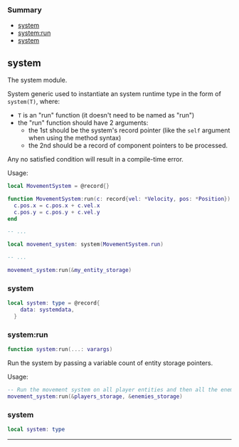 ### Summary
* [system](#system)
* [system:run](#systemrun)
* [system](#system)

## system

The system module.

System generic used to instantiate an system runtime type in the form of `system(T)`, where:
* `T` is an "run" function (it doesn't need to be named as "run")
* the "run" function should have 2 arguments:
  - the 1st should be the system's record pointer (like the `self` argument when using the method syntax)
  - the 2nd should be a record of component pointers to be processed.

Any no satisfied condition will result in a compile-time error.

Usage:
```lua
local MovementSystem = @record{}

function MovementSystem:run(c: record{vel: *Velocity, pos: *Position})
  c.pos.x = c.pos.x + c.vel.x
  c.pos.y = c.pos.y + c.vel.y
end

-- ...

local movement_system: system(MovementSystem.run)

-- ...

movement_system:run(&my_entity_storage)
```

### system

```lua
local system: type = @record{
    data: systemdata,
  }
```



### system:run

```lua
function system:run(...: varargs)
```

Run the system by passing a variable count of entity storage pointers.

Usage:
```lua
-- Run the movement system on all player entities and then all the enemy entities.
movement_system:run(&players_storage, &enemies_storage)
```

### system

```lua
local system: type
```



---
